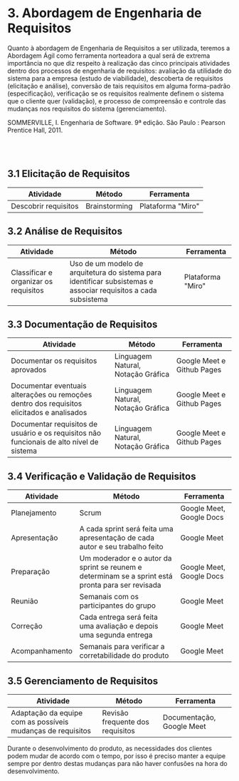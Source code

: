 # 3. Abordagem de Engenharia de Requisitos

Quanto à abordagem de Engenharia de Requisitos a ser utilizada, teremos a Abordagem Ágil como ferramenta norteadora a qual será de extrema importância no que diz respeito à realização das cinco principais atividades dentro dos processos de engenharia de requisitos: avaliação da utilidade do sistema para a empresa (estudo de viabilidade), descoberta de requisitos (elicitação e análise), conversão de tais requisitos em alguma forma-padrão (especificação), verificação se os requisitos realmente definem o sistema que o cliente quer (validação), e  processo de compreensão e controle das mudanças nos requisitos do sistema (gerenciamento).

SOMMERVILLE, I. Engenharia de Software. 9ª edição. São Paulo : Pearson Prentice Hall, 2011.
<!---
Qual a relação desse texto com a imagem do SAF, apresentada, a seguir?
Qual a referência desse texto? Faltou *gerenciamento de requisitos*
![Ágil](../assets/agil/agil.png)
-->
<br >
<br >

## 3.1 Elicitação de Requisitos
<!---
<span style="color:red">Ajustem os nomes de todas as atividades, por exemplo: Descobrir, Definir, Planejar, Classificar, Organizar, etc.</span>
-->

| Atividade                                 | Método        | Ferramenta        |
| ----------------------------------------- | ------------- | ----------------- |
| Descobrir requisitos                      | Brainstorming | Plataforma "Miro" |


<!---
<span style="color:red">Classificação e organização de requisitos e Priorização e negociação de requisitos não são ELICITAÇÃO</span>
-->

## 3.2 Análise de Requisitos

| Atividade                                                      | Método                               | Ferramenta        |
| -------------------------------------------------------------- | ------------------------------------ | ----------------- |
| Classificar e organizar os requisitos                          | Uso de um modelo de arquitetura do sistema para identificar subsistemas e associar requisitos a cada subsistema | Plataforma "Miro" |

<!---
| Priorização e negociação de requisitos    | Casos de Uso  | Plataforma "Miro" |
<span style="color:red">Vocês vão utilizar casos de uso, junto com uma abordagem ágil?</span>
-->

## 3.3 Documentação de Requisitos

| Atividade                                                         | Método                             | Ferramenta                                                                               |
| ----------------------------------------------------------------- | ---------------------------------- | ---------------------------------------------------------------------------------------- |
| Documentar os requisitos aprovados | Linguagem Natural, Notação Gráfica | Google Meet e Github Pages |
| Documentar eventuais alterações ou remoções dentro dos requisitos elicitados e analisados| Linguagem Natural, Notação Gráfica | Google Meet e Github Pages |
| Documentar requisitos de usuário e os requisitos não funcionais de alto nível de sistema | Linguagem Natural, Notação Gráfica | Google Meet e Github Pages |

<!---
<span style="color:red">Para documentar vão usar casos de uso, cenários e storyborads? É isso?</span>
-->

## 3.4 Verificação e Validação de Requisitos

| Atividade      | Método                                                                       | Ferramenta               |
| -------------- | ---------------------------------------------------------------------------- | ------------------------ |
| Planejamento   | Scrum                                                                        | Google Meet, Google Docs |
| Apresentação   | A cada sprint será feita uma apresentação de cada autor e seu trabalho feito | Google Meet              |
| Preparação | Um moderador e o autor da sprint se reunem e determinam se a sprint está pronta para ser revisada | Google Meet, Google Docs |
| Reunião        | Semanais com os participantes do grupo                                         | Google Meet              |
| Correção       | Cada entrega será feita uma avaliação e depois uma segunda entrega           | Google Meet              |
| Acompanhamento | Semanais para verificar a corretabilidade do produto                           | Google Meet              |

## 3.5 Gerenciamento de Requisitos

| Atividade                                                   | Método                           | Ferramenta                |
| ----------------------------------------------------------- | -------------------------------- | ------------------------- |
| Adaptação da equipe com as possíveis mudanças de requisitos | Revisão frequente dos requisitos | Documentação, Google Meet |

Durante o desenvolvimento do produto, as necessidades dos clientes podem mudar de acordo com o tempo, por isso é preciso manter a equipe sempre por dentro destas mudanças para não haver confusões na hora do desenvolvimento.